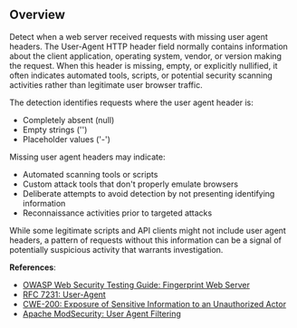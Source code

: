 ## Overview

Detect when a web server received requests with missing user agent headers. The User-Agent HTTP header field normally contains information about the client application, operating system, vendor, or version making the request. When this header is missing, empty, or explicitly nullified, it often indicates automated tools, scripts, or potential security scanning activities rather than legitimate user browser traffic.

The detection identifies requests where the user agent header is:
- Completely absent (null)
- Empty strings ('')
- Placeholder values ('-')

Missing user agent headers may indicate:
- Automated scanning tools or scripts
- Custom attack tools that don't properly emulate browsers
- Deliberate attempts to avoid detection by not presenting identifying information
- Reconnaissance activities prior to targeted attacks

While some legitimate scripts and API clients might not include user agent headers, a pattern of requests without this information can be a signal of potentially suspicious activity that warrants investigation.

**References**:
- [OWASP Web Security Testing Guide: Fingerprint Web Server](https://owasp.org/www-project-web-security-testing-guide/stable/4-Web_Application_Security_Testing/01-Information_Gathering/01-Conduct_Search_Engine_Discovery_Reconnaissance_for_Information_Leakage)
- [RFC 7231: User-Agent](https://tools.ietf.org/html/rfc7231#section-5.5.3)
- [CWE-200: Exposure of Sensitive Information to an Unauthorized Actor](https://cwe.mitre.org/data/definitions/200.html)
- [Apache ModSecurity: User Agent Filtering](https://github.com/SpiderLabs/ModSecurity/wiki/Reference-Manual-(v2.x)#useragent) 
